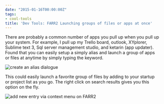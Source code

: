 ```yaml
---
date: "2015-01-16T00:00:00Z"
tags:
- cool-tools
title: 'Dev Tools: FARR2 Launching groups of files or apps at once'
---
```


There are probably a common number of apps you pull up when you pull up your system. For example, I pull up my Trello board, outlook, XYplorer, Sublime text 3, Sql server management studio, and ketarin (app updater). Found that you can easily setup a simply alias and launch a group of apps or files at anytime by simply typing the keyword.

![create an alias dialogue](/images/FARR2_1_Group_Launching_Edit_Group_Alias-2015-01-16_06_50_32_y1mbxg.png)

This could easily launch a favorite group of files by adding to your startup or project list as you go. The right click on search results gives you this option on the fly.

![add new entry via context menu on FARR2](/images/FARR2_1_Group_Launching_Edit_Group_Alias-2015-01-16_06_50_32_y1mbxg.png)
